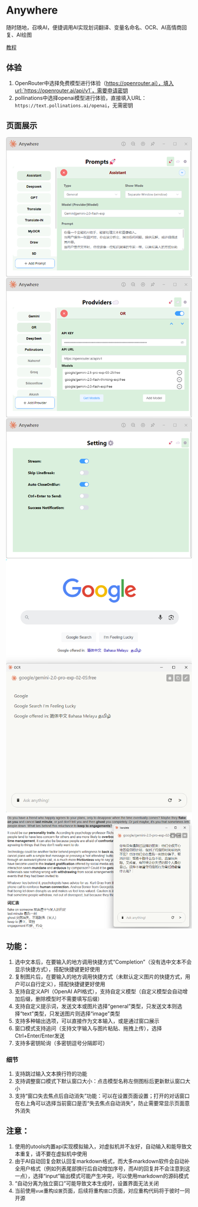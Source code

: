 # Anywhere
随时随地，召唤AI，便捷调用AI实现划词翻译、变量名命名、OCR、AI高情商回复、AI绘图

[教程](https://github.com/Komorebi-yaodong/Anywhere/blob/main/Tutorial.md)

## 体验
1. OpenRouter中选择免费模型进行体验（https://openrouter.ai），填入url:`https://openrouter.ai/api/v1`，需要申请密钥
2. pollinations中选择openai模型进行体验，直接填入URL：`https://text.pollinations.ai/openai`，无需密钥

## 页面展示
![image](/image/s1.png)
![image](/image/s2.png)
![image](/image/s3.png)
![image](/image/2.png)
![image](/image/3.png)

## 功能：
1. 选中文本后，在要输入的地方调用快捷方式“Completion”（没有选中文本不会显示快捷方式），搭配快捷键更好使用
2. 复制图片后，在要输入的地方调用快捷方式（未默认定义图片的快捷方式，用户可以自行定义），搭配快捷键更好使用
3. 支持自定义API（OpenAI API格式），支持自定义模型（自定义模型会自动增加后缀，删除模型时不需要填写后缀）
4. 支持自定义提示词，发送文本或图片选择“general”类型，只发送文本则选择“text”类型，只发送图片则选择“image”类型
5. 支持多种输出选项，可以直接作为文本输入，或是通过窗口展示
6. 窗口模式支持追问（支持文字输入与图片粘贴、拖拽上传），选择Ctrl+Enter/Enter发送
7. 支持多密钥轮询（多密钥逗号分隔即可）

### 细节
1. 支持跳过输入文本换行符的功能
2. 支持调整窗口模式下默认窗口大小：点击模型名称左侧图标后更新默认窗口大小
3. 支持“窗口失去焦点后自动消失”功能：可以在设置页面设置；打开的对话窗口在右上角可以选择当前窗口是否“失去焦点自动消失”，防止需要常显示页面意外消失


## 注意：
1. 使用的utools内置api实现模拟输入，对虚拟机并不友好，自动输入和能导致文本重复，请不要在虚拟机中使用
2. 由于AI自动回复会默认回复markdown格式，而大多markdown软件会自动补全用户格式（例如列表尾部换行后自动增加序号，而AI的回复并不会注意到这一点），选择“input”输出模式可能产生冲突，可以使用markdown的源码模式
3. “自动分离为独立窗口”可能导致文本生成时，设置界面无法关闭
4. 当前使用`vue`重构`设置`页面，后续将重构`窗口`页面，对应重构代码将于彼时一同开源